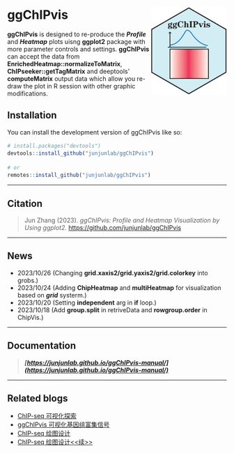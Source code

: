# ggChIPvis <img src="man/ggChIPvis-logo.png" align="right" height="200" />

<!-- badges: start -->

**ggChIPvis** is designed to re-produce the ***Profile*** and ***Heatmap*** plots uisng
**ggplot2** package with more parameter controls and settings. **ggChIPvis** can accept
the data from **EnrichedHeatmap::normalizeToMatrix**, **ChIPseeker::getTagMatrix** and deeptools'
**computeMatrix** output data which allow you re-draw the plot in R session with other
graphic modifications.

<!-- badges: end -->

## Installation

You can install the development version of ggChIPvis like so:

``` r
# install.packages("devtools")
devtools::install_github("junjunlab/ggChIPvis")

# or
remotes::install_github("junjunlab/ggChIPvis")
```

---

## Citation

> Jun Zhang (2023). *ggChIPvis: Profile and Heatmap Visualization by Using ggplot2.*  https://github.com/junjunlab/ggChIPvis

---

## News

- 2023/10/26  (Changing **grid.xaxis2/grid.yaxis2/grid.colorkey** into grobs.)
- 2023/10/24  (Adding **ChipHeatmap** and **multiHeatmap** for visualization based on ***grid*** systerm.)
- 2023/10/20  (Setting **independent** arg in **if** loop.)
- 2023/10/18  (Add **group.split** in retriveData and **rowgroup.order** in ChipVis.)
---

## Documentation

> ***[https://junjunlab.github.io/ggChIPvis-manual/](https://junjunlab.github.io/ggChIPvis-manual/)***

---

## Related blogs

- [ChIP-seq 可视化探索](https://mp.weixin.qq.com/s?__biz=MzkyMTI1MTYxNA==&mid=2247510110&idx=1&sn=5b8a12b864509d65c243b61d080350a9&chksm=c184922ff6f31b3943a3681def268998388a3a930b2c384f3d8ea33ff17a437cc4513fc1b286&token=353264504&lang=zh_CN#rd)
- [ggChIPvis 可视化基因组富集信号](https://mp.weixin.qq.com/s?__biz=MzkyMTI1MTYxNA==&mid=2247510122&idx=1&sn=f06cfbecb15ee4f133c9b3d49791743a&chksm=c184921bf6f31b0d471e37ef63fdc4c7caf63df2a6598bd1f3c04d9b1505e2e103ef4f60eb66&token=353264504&lang=zh_CN#rd)
- [ChIP-seq 绘图设计](https://mp.weixin.qq.com/s?__biz=MzkyMTI1MTYxNA==&mid=2247510151&idx=1&sn=de70b667d6eb7f581a68fd3fc231b1fc&chksm=c18492f6f6f31be05a57cb681d802fb813e36ac67f3d70fb05d26a6ea1aeee14bd17a91844e7&token=353264504&lang=zh_CN#rd)
- [ChIP-seq 绘图设计<<续>>](https://mp.weixin.qq.com/s?__biz=MzkyMTI1MTYxNA==&mid=2247510209&idx=1&sn=ea595989806aeaf116fab44f808d295e&chksm=c18492b0f6f31ba6832f666ee1734d258dcb0ad852a2982443668f735e46e86f2a9456a1059d&token=353264504&lang=zh_CN#rd)

